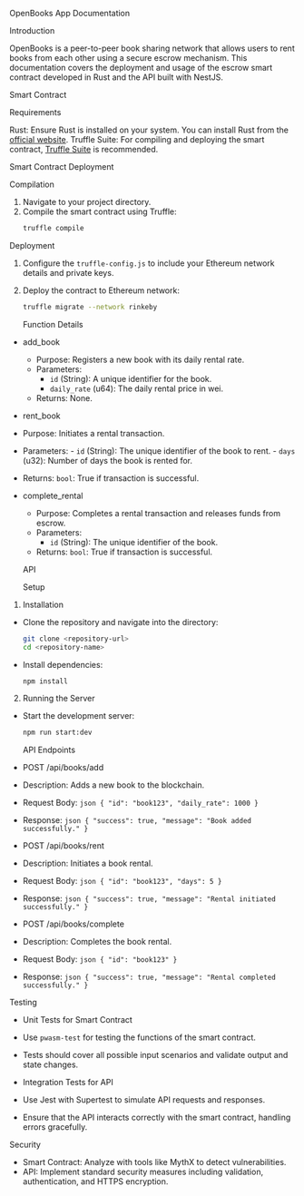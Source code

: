 

OpenBooks App Documentation

Introduction

OpenBooks is a peer-to-peer book sharing network that allows users to rent books from each other using a secure escrow mechanism. This documentation covers the deployment and usage of the escrow smart contract developed in Rust and the API built with NestJS.

Smart Contract

Requirements

Rust: Ensure Rust is installed on your system. You can install Rust from the [official website](https://www.rust-lang.org/tools/install).
Truffle Suite: For compiling and deploying the smart contract, [Truffle Suite](https://www.trufflesuite.com/) is recommended.

Smart Contract Deployment

Compilation
1. Navigate to your project directory.
2. Compile the smart contract using Truffle:
   ```bash
   truffle compile
   ```

Deployment
1. Configure the `truffle-config.js` to include your Ethereum network details and private keys.
2. Deploy the contract to Ethereum network:
   ```bash
   truffle migrate --network rinkeby
   ```

    Function Details

- add_book
  - Purpose: Registers a new book with its daily rental rate.
  - Parameters:
    - `id` (String): A unique identifier for the book.
    - `daily_rate` (u64): The daily rental price in wei.
  -   Returns: None.

-  rent_book
  -  Purpose: Initiates a rental transaction.
  -  Parameters:
    - `id` (String): The unique identifier of the book to rent.
    - `days` (u32): Number of days the book is rented for.
  - Returns: `bool`: True if transaction is successful.

- complete_rental
  - Purpose: Completes a rental transaction and releases funds from escrow.
  - Parameters:
    - `id` (String): The unique identifier of the book.
  - Returns: `bool`: True if transaction is successful.

   API

    Setup

1.  Installation
   - Clone the repository and navigate into the directory:
     ```bash
     git clone <repository-url>
     cd <repository-name>
     ```
   - Install dependencies:
     ```bash
     npm install
     ```

2.   Running the Server
   - Start the development server:
     ```bash
     npm run start:dev
     ```

     API Endpoints

-   POST /api/books/add
  -   Description: Adds a new book to the blockchain.
  -   Request Body:
    ```json
    {
      "id": "book123",
      "daily_rate": 1000
    }
    ```
  -   Response:
    ```json
    {
      "success": true,
      "message": "Book added successfully."
    }
    ```

-   POST /api/books/rent
  -   Description: Initiates a book rental.
  -   Request Body:
    ```json
    {
      "id": "book123",
      "days": 5
    }
    ```
  -   Response:
    ```json
    {
      "success": true,
      "message": "Rental initiated successfully."
    }
    ```

-   POST /api/books/complete
  -   Description: Completes the book rental.
  -   Request Body:
    ```json
    {
      "id": "book123"
    }
    ```
  -   Response:
    ```json
    {
      "success": true,
      "message": "Rental completed successfully."
    }
    ```

   Testing

-   Unit Tests for Smart Contract
  - Use `pwasm-test` for testing the functions of the smart contract.
  - Tests should cover all possible input scenarios and validate output and state changes.

-   Integration Tests for API
  - Use Jest with Supertest to simulate API requests and responses.
  - Ensure that the API interacts correctly with the smart contract, handling errors gracefully.

   Security

-   Smart Contract: Analyze with tools like MythX to detect vulnerabilities.
-   API: Implement standard security measures including validation, authentication, and HTTPS encryption.

